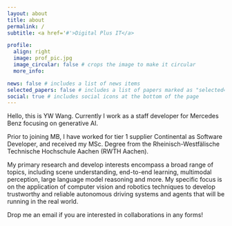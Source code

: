 ```yaml
---
layout: about
title: about
permalink: /
subtitle: <a href='#'>Digital Plus IT</a>

profile:
  align: right
  image: prof_pic.jpg
  image_circular: false # crops the image to make it circular
  more_info:

news: false # includes a list of news items
selected_papers: false # includes a list of papers marked as "selected={true}"
social: true # includes social icons at the bottom of the page
---
```


Hello, this is YW Wang. Currently I work as a staff developer for Mercedes Benz focusing on generative AI.

Prior to joining MB, I have worked for tier 1 supplier Continental as Software Developer, and received my MSc. Degree from the Rheinisch-Westfälische Technische Hochschule Aachen (RWTH Aachen). 

My primary research and develop interests encompass a broad range of topics, including scene understanding, end-to-end learning, multimodal perception, large language model reasoning and more. My specific focus is on the application of computer vision and robotics techniques to develop trustworthy and reliable autonomous driving systems and agents that will be running in the real world.

Drop me an email if you are interested in collaborations in any forms!